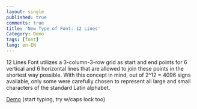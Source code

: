 ```yaml
---
layout: single
published: true
comments: true
title: 'New Type of Font: 12 Lines'
Category: Demo
tags: [font]
lang: en-EN
---
```


12 Lines Font utilizes a 3-column-3-row grid as start and end points for 6 vertical and 6 horizontal lines that are allowed to join these points in the shortest way possible. With this concept in mind, out of 2^12 = 4096 signs available, only some were carefully chosen to represent all large and small characters of the standard Latin alphabet.

[Demo](https://herbowicz.github.io/12/) (start typing, try w/caps lock too)
